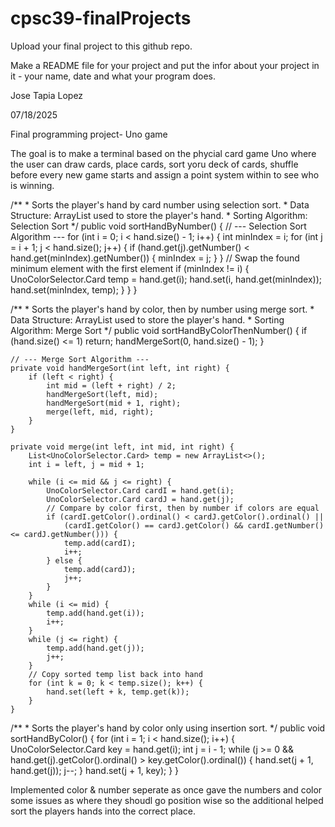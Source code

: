 # cpsc39-finalProjects

Upload your final project to this github repo.

Make a README file for your project and put the infor about your project in it - your name, date and what your program does.

Jose Tapia Lopez

07/18/2025

Final programming project- Uno game

The goal is to make a terminal based on the phycial card game Uno where the user can draw cards, place cards, 
sort yoru deck of cards, shuffle before every new game starts and assign a point system within to see who is winning. 


 /**
     * Sorts the player's hand by card number using selection sort.
     * Data Structure: ArrayList used to store the player's hand.
     * Sorting Algorithm: Selection Sort
     */
    public void sortHandByNumber() {
        // --- Selection Sort Algorithm ---
        for (int i = 0; i < hand.size() - 1; i++) {
            int minIndex = i;
            for (int j = i + 1; j < hand.size(); j++) {
                if (hand.get(j).getNumber() < hand.get(minIndex).getNumber()) {
                    minIndex = j;
                }
            }
            // Swap the found minimum element with the first element
            if (minIndex != i) {
                UnoColorSelector.Card temp = hand.get(i);
                hand.set(i, hand.get(minIndex));
                hand.set(minIndex, temp);
            }
        }
    }



/**
     * Sorts the player's hand by color, then by number using merge sort.
     * Data Structure: ArrayList used to store the player's hand.
     * Sorting Algorithm: Merge Sort
     */
    public void sortHandByColorThenNumber() {
        if (hand.size() <= 1) return;
        handMergeSort(0, hand.size() - 1);
    }

    // --- Merge Sort Algorithm ---
    private void handMergeSort(int left, int right) {
        if (left < right) {
            int mid = (left + right) / 2;
            handMergeSort(left, mid);
            handMergeSort(mid + 1, right);
            merge(left, mid, right);
        }
    }

    private void merge(int left, int mid, int right) {
        List<UnoColorSelector.Card> temp = new ArrayList<>();
        int i = left, j = mid + 1;

        while (i <= mid && j <= right) {
            UnoColorSelector.Card cardI = hand.get(i);
            UnoColorSelector.Card cardJ = hand.get(j);
            // Compare by color first, then by number if colors are equal
            if (cardI.getColor().ordinal() < cardJ.getColor().ordinal() ||
                (cardI.getColor() == cardJ.getColor() && cardI.getNumber() <= cardJ.getNumber())) {
                temp.add(cardI);
                i++;
            } else {
                temp.add(cardJ);
                j++;
            }
        }
        while (i <= mid) {
            temp.add(hand.get(i));
            i++;
        }
        while (j <= right) {
            temp.add(hand.get(j));
            j++;
        }
        // Copy sorted temp list back into hand
        for (int k = 0; k < temp.size(); k++) {
            hand.set(left + k, temp.get(k));
        }
    }



/**
     * Sorts the player's hand by color only using insertion sort.
     */
    public void sortHandByColor() {
        for (int i = 1; i < hand.size(); i++) {
            UnoColorSelector.Card key = hand.get(i);
            int j = i - 1;
            while (j >= 0 && hand.get(j).getColor().ordinal() > key.getColor().ordinal()) {
                hand.set(j + 1, hand.get(j));
                j--;
            }
            hand.set(j + 1, key);
        }
    }

Implemented color & number seperate as once gave the numbers and color some issues as where they shoudl go position wise so the additional helped sort the players hands into the correct place.